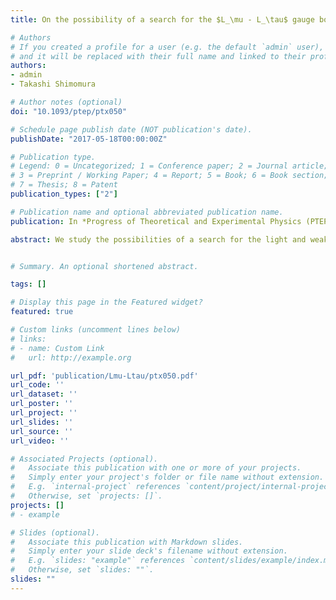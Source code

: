 ```yaml
---
title: On the possibility of a search for the $L_\mu - L_\tau$ gauge boson at Belle-II and neutrino beam experiments

# Authors
# If you created a profile for a user (e.g. the default `admin` user), write the username (folder name) here 
# and it will be replaced with their full name and linked to their profile.
authors:
- admin
- Takashi Shimomura

# Author notes (optional)
doi: "10.1093/ptep/ptx050"

# Schedule page publish date (NOT publication's date).
publishDate: "2017-05-18T00:00:00Z"

# Publication type.
# Legend: 0 = Uncategorized; 1 = Conference paper; 2 = Journal article;
# 3 = Preprint / Working Paper; 4 = Report; 5 = Book; 6 = Book section;
# 7 = Thesis; 8 = Patent
publication_types: ["2"]

# Publication name and optional abbreviated publication name.
publication: In *Progress of Theoretical and Experimental Physics (PTEP)*

abstract: We study the possibilities of a search for the light and weakly interacting gauge boson in the gauged $L_\mu - L_\tau$ model. Introducing the kinetic mixing at the tree level, the allowed parameter regions for the gauge coupling and kinetic mixing parameter are presented. Then, we analyze one photon plus missing event within the allowed region and show that a search for the light gauge boson will be possible at the Belle-II experiment. We also analyze the neutrino trident production process in neutrino beam experiments.


# Summary. An optional shortened abstract.

tags: []

# Display this page in the Featured widget?
featured: true

# Custom links (uncomment lines below)
# links:
# - name: Custom Link
#   url: http://example.org

url_pdf: 'publication/Lmu-Ltau/ptx050.pdf'
url_code: ''
url_dataset: ''
url_poster: ''
url_project: ''
url_slides: ''
url_source: ''
url_video: ''

# Associated Projects (optional).
#   Associate this publication with one or more of your projects.
#   Simply enter your project's folder or file name without extension.
#   E.g. `internal-project` references `content/project/internal-project/index.md`.
#   Otherwise, set `projects: []`.
projects: []
# - example

# Slides (optional).
#   Associate this publication with Markdown slides.
#   Simply enter your slide deck's filename without extension.
#   E.g. `slides: "example"` references `content/slides/example/index.md`.
#   Otherwise, set `slides: ""`.
slides: ""
---
```

